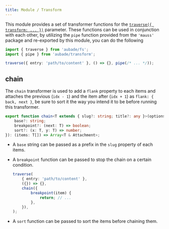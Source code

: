 ```yaml
---
title: Module / Transform
---
```



This module provides a set of transformer functions for the [`traverse({ transform: ... })`](/docs/module-fs#traverse) parameter. These functions can be used in conjunction with each other, by utilizing the `pipe` function provided from the `'mauss'` package and re-exported by this module, you can do the following

```typescript
import { traverse } from 'aubade/fs';
import { pipe } from 'aubade/transform';

traverse({ entry: 'path/to/content' }, () => {}, pipe(/* ... */));
```

## chain

The `chain` transformer is used to add a `flank` property to each items and attaches the previous (`idx - 1`) and the item after (`idx + 1`) as `flank: { back, next }`, be sure to sort it the way you intend it to be before running this transformer.

```typescript
export function chain<T extends { slug?: string; title?: any }>(options: {
	base?: string;
	breakpoint?: (next: T) => boolean;
	sort?: (x: T, y: T) => number;
}): (items: T[]) => Array<T & Attachment>;
```

-   A `base` string can be passed as a prefix in the `slug` property of each items.
-   A `breakpoint` function can be passed to stop the chain on a certain condition.

    ```typescript
    traverse(
    	{ entry: 'path/to/content' },
    	({}) => {},
    	chain({
    		breakpoint(item) {
    			return; // ...
    		},
    	}),
    );
    ```

-   A `sort` function can be passed to sort the items before chaining them.
